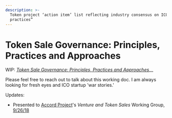 ```yaml
---
description: >-
  Token project ‘action item’ list reflecting industry consensus on ICO “best
  practices”
---
```


# Token Sale Governance: Principles, Practices and Approaches

WIP: [_Token Sale Governance: Principles, Practices and Approaches_](https://goo.gl/jJak81)\_\_

Please feel free to reach out to talk about this working doc. I am always looking for fresh eyes and ICO startup 'war stories.'

Updates:

* Presented to [Accord Project](https://www.accordproject.org/)'s _Venture and Token Sales_ Working Group, [9/26/18](https://goo.gl/d4eJdv) 







